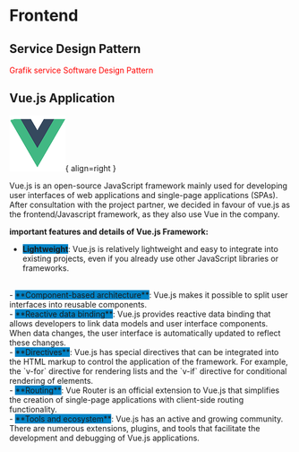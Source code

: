 # <i class="fas fa-desktop"></i> Frontend

## Service Design Pattern
<span style="color: red;">Grafik service Software Design Pattern</span>

## Vue.js Application

![Logo Vue.js](vue_logo.png){ align=right }

<div style="display: flex; align-items: center;">
    <div style="flex: 8;">
        Vue.js is an open-source JavaScript framework mainly used for developing user interfaces of web applications and single-page applications (SPAs).
    </div>
</div>
After consultation with the project partner, we decided in favour of vue.js as the frontend/Javascript framework, as they also use Vue in the company. 

**important features and details of Vue.js Framework:**
<br>

- <span style="background-color: #0284c7;">**Lightweight**</span>: Vue.js is relatively lightweight and easy to integrate into existing projects, even if you already use other JavaScript libraries or frameworks.
<br>
- <span style="background-color: #0284c7;">**Component-based architecture**</span>: Vue.js makes it possible to split user interfaces into reusable components.
<br>
- <span style="background-color: #0284c7;">**Reactive data binding**</span>: Vue.js provides reactive data binding that allows developers to link data models and user interface components. When data changes, the user interface is automatically updated to reflect these changes.
<br>
- <span style="background-color: #0284c7;">**Directives**</span>: Vue.js has special directives that can be integrated into the HTML markup to control the application of the framework. For example, the `v-for` directive for rendering lists and the `v-if` directive for conditional rendering of elements.
<br>
- <span style="background-color: #0284c7;">**Routing**</span>: Vue Router is an official extension to Vue.js that simplifies the creation of single-page applications with client-side routing functionality.
<br>
- <span style="background-color: #0284c7;">**Tools and ecosystem**</span>: Vue.js has an active and growing community. There are numerous extensions, plugins, and tools that facilitate the development and debugging of Vue.js applications.
